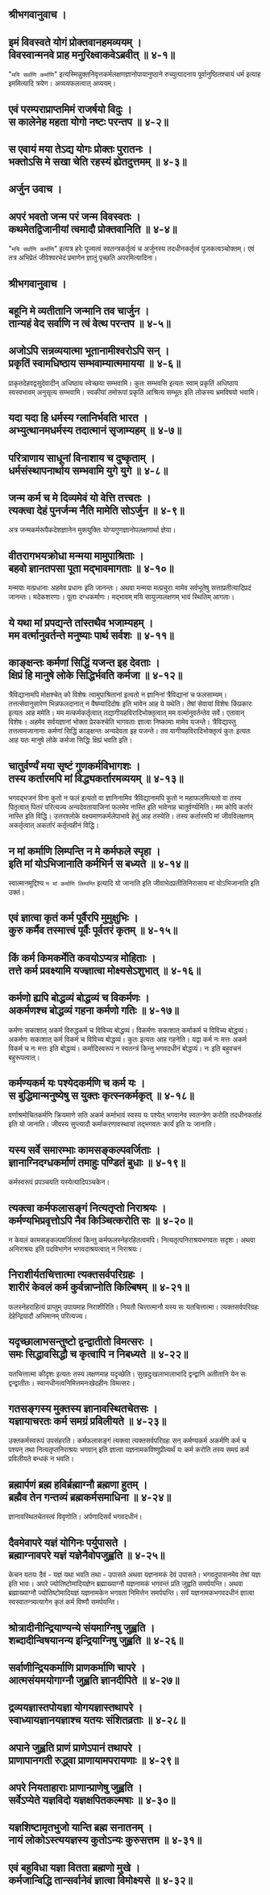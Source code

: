 ## श्रीभगवानुवाच ।
## इमं विवस्वते योगं प्रोक्तवानहमव्ययम् । <br> विवस्वान्मनवे प्राह मनुरिक्ष्वाकवेऽब्रवीत् ॥ ४-१॥
"`मयि सर्वाणि कर्माणि`" इत्यस्मिन्नुक्तनिवृत्तकर्मलक्षणज्ञानोपायानुष्ठाने रुच्युत्पादनाय पूर्वानुष्ठितश्चायं धर्म इत्याह इममित्यादि त्रयेण। अव्ययफलत्वात् अव्ययम्। 

## एवं परम्पराप्राप्तमिमं राजर्षयो विदुः । <br> स कालेनेह महता योगो नष्टः परन्तप ॥ ४-२॥

## स एवायं मया तेऽद्य योगः प्रोक्तः पुरातनः । <br> भक्तोऽसि मे सखा चेति रहस्यं ह्येतदुत्तमम् ॥ ४-३॥
 
##         अर्जुन उवाच ।
## अपरं भवतो जन्म परं जन्म विवस्वतः । <br> कथमेतद्विजानीयां त्वमादौ प्रोक्तवानिति ॥ ४-४॥
"`मयि सर्वाणि कर्माणि`" इत्यत्र हरेः पूज्यत्वं स्वतन्त्रकर्तृत्वं च अर्जुनस्य तदधीनकर्तृत्वं पूजकत्वञ्चोक्तम्। एवं तत्र अभिप्रेतं जीवेश्वरभेदं प्रमाणेन ज्ञातुं पृच्छति अपरमित्यादिना। 

##         श्रीभगवानुवाच ।
 
## बहूनि मे व्यतीतानि जन्मानि तव चार्जुन । <br> तान्यहं वेद सर्वाणि न त्वं वेत्थ परन्तप ॥ ४-५॥
 
## अजोऽपि सन्नव्ययात्मा भूतानामीश्वरोऽपि सन् । <br> प्रकृतिं स्वामधिष्ठाय सम्भवाम्यात्ममायया ॥ ४-६॥
प्राकृतदेहवद्वसुदेवादीन् अधिष्ठाय स्वेच्छया सम्भवामि। कुतः सम्भवसि इत्यतः स्वाम् प्रकृतिं अधिष्ठाय स्वस्वभावम् अनुसृत्य सम्भवामि। स्वकीयां तमोरूपां प्रकृतिं आश्रित्य सम्भूतः इति लोकस्य भ्रमविषयो भवामि। 
## यदा यदा हि धर्मस्य ग्लानिर्भवति भारत । <br> अभ्युत्थानमधर्मस्य तदात्मानं सृजाम्यहम् ॥ ४-७॥
 
## परित्राणाय साधूनां विनाशाय च दुष्कृताम् । <br> धर्मसंस्थापनार्थाय सम्भवामि युगे युगे ॥ ४-८॥

## जन्म कर्म च मे दिव्यमेवं यो वेत्ति तत्त्वतः । <br> त्यक्त्वा देहं पुनर्जन्म नैति मामेति सोऽर्जुन ॥ ४-९॥
अत्र जन्मकर्मरूपैकदेशज्ञानेन मुक्त्युक्तिः योग्यगुणज्ञानोपलक्षणार्था ज्ञेया।  

## वीतरागभयक्रोधा मन्मया मामुपाश्रिताः । <br> बहवो ज्ञानतपसा पूता मद्भावमागताः ॥ ४-१०॥
 मन्मयाः मत्प्रधानाः अहमेव प्रधानः इति जानन्तः। अथवा मन्मया मत्प्रचुराः मामेव सर्वभूतेषु सत्ताप्रतीत्यादिप्रदं जानन्तः। मदेकशरणाः। पूताः दग्धकर्माणः। मद्भावम् मयि सायुज्यलक्षणम् भावं स्थितिम् आगताः। 

## ये यथा मां प्रपद्यन्ते तांस्तथैव भजाम्यहम् । <br> मम वर्त्मानुवर्तन्ते मनुष्याः पार्थ सर्वशः ॥ ४-११॥

## काङ्क्षन्तः कर्मणां सिद्धिं यजन्त इह देवताः । <br> क्षिप्रं हि मानुषे लोके सिद्धिर्भवति कर्मजा ॥ ४-१२॥
त्रैविद्यानामपि मोक्षश्चेत् को विशेषः त्वामुपाश्रितानां इत्यतो न ज्ञानिनां त्रैविद्यानां च फलसाम्यम्। तत्तत्सेवानुसारेण भिन्नफलदानात् न वैषम्यादिदोषः इति भावेन आह ये यथेति। तेषां सेवायां विशेषः किंप्रकारः इत्यतः आह ममेति। मम मत्कर्मकर्तृत्वात् तद्यागीयहविरादिभोक्तृत्वात् मम वर्त्मानुवर्तन्तेव सर्वे। एतावान् विशेषः। अहमेव सर्वयज्ञानां भोक्ता प्रेरकश्चेति भागवताः ज्ञात्वा निष्कामाः मामेव यजन्ते। त्रैविद्यास्तु तत्तत्वमजानानाः कर्मणां सिद्धिं काङ्क्षन्तः अन्यदेवता इह यजन्ते। तव यागीयहविरादिभोक्तृत्वं कुतः इत्यतः आह यतः मानुषे लोके कर्मजा सिद्धिः क्षिप्रं भवति इति। 
 
## चातुर्वर्ण्यं मया सृष्टं गुणकर्मविभागशः । <br> तस्य कर्तारमपि मां विद्ध्यकर्तारमव्ययम् ॥ ४-१३॥
भगवद्भजनं विना कुतो न फलं इत्यतो वा ज्ञानिनामिव त्रैविद्यानामपि कुतो न महाफलमित्यतो वा तस्य पितृत्वात् पितरं परित्यज्य अन्यदेवतायाजिनां फलमेव नास्ति इति भावेनाह चातुर्वर्ण्यमिति। मम कोपि कर्तारं नास्ति इति विद्धि। उत्तरश्लोके वक्ष्यमाणकर्मलेपाभावे हेतुं आह तस्येति। तस्य कर्तारमपि मां जीवविलक्षणम् अकर्तृत्वात् अकर्तारं कर्तृत्वहीनं विद्धि। 

## न मां कर्माणि लिम्पन्ति न मे कर्मफले स्पृहा । <br> इति मां योऽभिजानाति कर्मभिर्न स बध्यते ॥ ४-१४॥
स्वात्मानमुद्दिश्य `न मां कर्माणि लिम्पन्ति` इत्यादि यो जानाति इति जीवाभेदप्रतीतिनिरासाय मां योऽभिजानाति इति उक्तं। 

## एवं ज्ञात्वा कृतं कर्म पूर्वैरपि मुमुक्षुभिः । <br> कुरु कर्मैव तस्मात्त्वं पूर्वैः पूर्वतरं कृतम् ॥ ४-१५॥
 
## किं कर्म किमकर्मेति कवयोऽप्यत्र मोहिताः । <br> तत्ते कर्म प्रवक्ष्यामि यज्ज्ञात्वा मोक्ष्यसेऽशुभात् ॥ ४-१६॥
 
## कर्मणो ह्यपि बोद्धव्यं बोद्धव्यं च विकर्मणः । <br> अकर्मणश्च बोद्धव्यं गहना कर्मणो गतिः ॥ ४-१७॥
कर्मणः सकाशात् अकर्म विरुद्धकर्म च विविच्य बोद्धव्यं। विकर्मणः सकाशात् कर्माकर्म च विविच्य बोद्धव्यं। अकर्मणः सकाशात् कर्म विकर्म च विविच्य बोद्धव्यं। कुतः इत्यतः आह गहनेति। यद्वा कर्म नः मत्तः अकर्म विकर्म च नः मत्तः इति बोद्धव्यं। कर्मादिस्वरूपं न स्वतन्त्रं किन्तु भगवदधीनं बोद्धव्यं। नः इति बहुवचनं बहुरूपत्वात्। 

## कर्मण्यकर्म यः पश्येदकर्मणि च कर्म यः । <br> स बुद्धिमान्मनुष्येषु स युक्तः कृत्स्नकर्मकृत् ॥ ४-१८॥
वर्णाश्रमोचितकर्मणि क्रियमाणे सति अकर्म कर्माभावं स्वस्य यः पश्येत् भगवानेव स्वतन्त्रेण करोति तदधीनकर्ताहं इति यो जानाति। जीवस्य सुप्त्यादौ कर्माकरणावस्थायां तद्भगवतः कार्यं इति यः जानाति। 

## यस्य सर्वे समारम्भाः कामसङ्कल्पवर्जिताः । <br> ज्ञानाग्निदग्धकर्माणं तमाहुः पण्डितं बुधाः ॥ ४-१९॥
कर्मस्वरूपं प्रपञ्चयति यस्येत्यादिपञ्चकेन। 

## त्यक्त्वा कर्मफलासङ्गं नित्यतृप्तो निराश्रयः । <br> कर्मण्यभिप्रवृत्तोऽपि नैव किञ्चित्करोति सः ॥ ४-२०॥
न केवलं कामसङ्कल्पवर्जितत्वं किन्तु कर्मफलस्नेहरहितत्वमपि। नित्यतृत्पनिराश्रयभगवतः सदृशः। अथवा अनिराश्रयः इति पदविभागेन भगवदाश्रयत्वात् न निराश्रयः। 

## निराशीर्यतचित्तात्मा त्यक्तसर्वपरिग्रहः । <br> शारीरं केवलं कर्म कुर्वन्नाप्नोति किल्बिषम् ॥ ४-२१॥
फलस्नेहराहित्यं प्राप्तुम् उपायमाह निराशीरिति। नियतौ चित्तात्मानौ यस्य सः यतचित्तात्मा। त्यक्तसर्वपरिग्रहः देहेन्द्रियादौ अभिमानम् परित्यज्य। 

## यदृच्छालाभसन्तुष्टो द्वन्द्वातीतो विमत्सरः । <br> समः सिद्धावसिद्धौ च कृत्वापि न निबध्यते ॥ ४-२२॥
यतचित्तात्मा कीदृशः इत्यतः तस्य लक्षणमाह यदृच्छेति। सुखदुःखलाभालाभादि द्वन्द्वानि अतीतानि येन सः द्वन्द्वातीतः। स्वानधीनत्वनिमित्तमनःखेदहीनः विमत्सरः। 

## गतसङ्गस्य मुक्तस्य ज्ञानावस्थितचेतसः । <br> यज्ञायाचरतः कर्म समग्रं प्रविलीयते ॥ ४-२३॥
उक्तकर्मस्वरूपं उपसंहरति। कर्मफलासङ्गं त्यक्त्वा त्यक्तसर्वपरिग्रहः सन् कर्मण्यकर्म अकर्मणि कर्म च पश्यन् तथा नित्यतृप्तनिराश्रयः भगवान् इति ज्ञात्वा यज्ञनामकविष्णुप्रीत्यर्थं यः कर्म करोति तस्य समग्रं कर्म प्रविलीयते बन्धकं न भवति। 

## ब्रह्मार्पणं ब्रह्म हविर्ब्रह्माग्नौ ब्रह्मणा हुतम् । <br> ब्रह्मैव तेन गन्तव्यं ब्रह्मकर्मसमाधिना ॥ ४-२४॥
ज्ञानावस्थितचेतस्त्वं विवृणोति। अर्पणादिसर्वं भगवदधीनं। 

## दैवमेवापरे यज्ञं योगिनः पर्युपासते । <br> ब्रह्माग्नावपरे यज्ञं यज्ञेनैवोपजुह्वति ॥ ४-२५॥
केचन यतयः दैवं - यज्ञं यथा भवति तथा - उपासते अथवा यज्ञनामकं देवं उपासते। भगवदुपासनमेव तेषां यज्ञः इति भावः।  अपरे ज्योतिष्टोमादियज्ञेन ब्रह्माख्याग्नौ यज्ञनामकं भगवन्तं प्रति जुह्वति समर्पयन्ति। अथवा ब्रह्माख्याग्नौ ज्योतिष्टोमादियज्ञं यज्ञनामकेन भगवता निमित्तेन समर्पयन्ति। सर्वं यज्ञनामकभगवदधीनं ज्ञात्वा स्वस्वातन्त्र्यत्यागेन कृतं कर्म विष्णौ समर्पयन्ति।

## श्रोत्रादीनीन्द्रियाण्यन्ये संयमाग्निषु जुह्वति । <br> शब्दादीन्विषयानन्य इन्द्रियाग्निषु जुह्वति ॥ ४-२६॥

## सर्वाणीन्द्रियकर्माणि प्राणकर्माणि चापरे । <br> आत्मसंयमयोगाग्नौ जुह्वति ज्ञानदीपिते ॥ ४-२७॥

## द्रव्ययज्ञास्तपोयज्ञा योगयज्ञास्तथापरे । <br> स्वाध्यायज्ञानयज्ञाश्च यतयः संशितव्रताः ॥ ४-२८॥

## अपाने जुह्वति प्राणं प्राणेऽपानं तथापरे । <br> प्राणापानगती रुद्ध्वा प्राणायामपरायणाः ॥ ४-२९॥

## अपरे नियताहाराः प्राणान्प्राणेषु जुह्वति । <br> सर्वेऽप्येते यज्ञविदो यज्ञक्षपितकल्मषाः ॥ ४-३०॥

## यज्ञशिष्टामृतभुजो यान्ति ब्रह्म सनातनम् । <br> नायं लोकोऽस्त्ययज्ञस्य कुतोऽन्यः कुरुसत्तम ॥ ४-३१॥

## एवं बहुविधा यज्ञा वितता ब्रह्मणो मुखे । <br> कर्मजान्विद्धि तान्सर्वानेवं ज्ञात्वा विमोक्ष्यसे ॥ ४-३२॥
